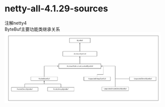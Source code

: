 # netty-all-4.1.29-sources
注解netty4 <br>
ByteBuf主要功能类继承关系
![Image text](https://github.com/77954309/picture_warehouse/blob/master/imgs/bytebuf1.png)